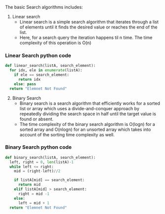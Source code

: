 The basic Search algorithms includes:

1) Linear search
   - Linear search is a simple search algorithm that iterates through a list of elements until it finds the desired value or reaches the end of the list.
   - Here, for a search query the iteration happens til n time. The time complexity of this operation is O(n)

### Linear Search python code
```python
def linear_search(listA, search_element):
  for idx, ele in enumerate(listA):
    if ele == search_element:
      return idx
    else: pass
  return "Elemnet Not Found"
```

2) Binary Search
   - Binary search is a search algorithm that efficiently works for a sorted list or array which uses a divide-and-conquer approach by repeatedly dividing the search space in half until the target value is found or absent.
   - The time complexity of the binary search algorithm is O(logn) for a sorted array and O(nlogn) for an unsorted array which takes into account of the sorting time complexity as well.

### Binary Search python code
```python
def binary_search(listA, search_element):
  left, right = 0, len(listA)-1
  while left <= right:
    mid = (right-left)//2

    if listA[mid] == search_element:
      return mid
    elif listA[mid] > search_element:
      right = mid -1
    else:
      left = mid + 1
  return "Elemnet Not Found"
```
